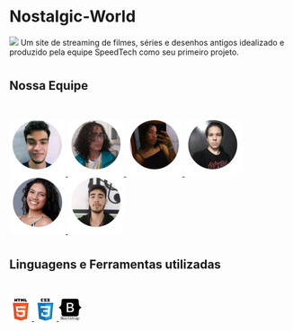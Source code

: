 <h1 >Nostalgic-World</h1>
<img src="https://i.imgur.com/stMZm9V.png">
Um site de streaming de filmes, séries e desenhos antigos idealizado e produzido pela equipe SpeedTech como seu primeiro projeto.

#

## Nossa Equipe
<br>
<p align="left">
    <a href="https://www.linkedin.com/in/gabrielsclima/">
        <img src="Equipe/Gabriel.png" width=100px alt="gabrielLinkedin">
    </a>
    <a href="https://www.linkedin.com/in/matheus-j%C3%BAnior-770746235/">
        <img src="Equipe/matheus.png" width=100px alt="matheusLinkedin">
    </a>
    <a href="https://www.linkedin.com/in/kath-gomes-3220a61b5/">
        <img src="Equipe/Kath.png" width=100px alt="kathLinkedin">
    </a>
    <a href="https://www.linkedin.com/in/jonatas-anjos/">
        <img src="Equipe/Jonatas.png" width=100px alt="jonatasLinkedin">
    </a>
    <a href="https://www.linkedin.com/in/ketelyn-sousa-29b8b522b/">
        <img src="Equipe/Ketelyn.png" width=100px alt="ketelynLinkedin">
    </a>
    <a href="https://www.linkedin.com/in/kayque-maciel-saraiva-976017253/">
        <img src="Equipe/Kayque.png" width=100px alt="kayqueLinkedin">
    </a>
</p>

#

<h2>Linguagens e Ferramentas utilizadas</h2>
<br>
<p align="left">
    <a href="https://www.w3.org/html/" target="_blank" rel="noreferrer"> 
        <img src="https://raw.githubusercontent.com/devicons/devicon/master/icons/html5/html5-original-wordmark.svg" alt="html5" width="40" height="40"/>
    </a>
    <a href="https://www.w3schools.com/css/" target="_blank" rel="noreferrer"> 
        <img src="https://raw.githubusercontent.com/devicons/devicon/master/icons/css3/css3-original-wordmark.svg" alt="css3" width="40" height="40"/>
    </a>
    <a href="https://getbootstrap.com" target="_blank" rel="noreferrer"> 
        <img src="https://raw.githubusercontent.com/devicons/devicon/master/icons/bootstrap/bootstrap-plain-wordmark.svg" alt="bootstrap" width="40" height="40"/>
    </a>
</p>